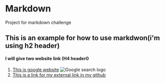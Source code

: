 # Markdown
Project for markdown challenge
## This is an example for how to use markdwon(i'm using h2 header)
#### I will give two website link (H4 header0

1. [This is google website](https://www.google.com)
![Google search logo](https://storage.googleapis.com/gd-wagtail-prod-assets/original_images/evolving_google_identity_share.jpg)
2. [This is a link for my external link in my github](https://github.com/cnhuijiang/Markdown/blob/master/External%20link)
